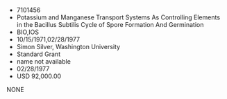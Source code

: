 * 7101456
* Potassium and Manganese Transport Systems As Controlling    Elements in the Bacillus Subtilis Cycle of Spore Formation  And Germination
* BIO,IOS
* 10/15/1971,02/28/1977
* Simon Silver, Washington University
* Standard Grant
*   name not available
* 02/28/1977
* USD 92,000.00

NONE